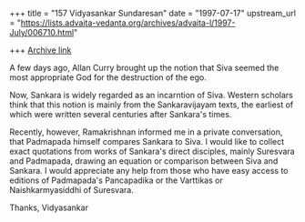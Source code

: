 +++
title = "157 Vidyasankar Sundaresan"
date = "1997-07-17"
upstream_url = "https://lists.advaita-vedanta.org/archives/advaita-l/1997-July/006710.html"

+++
[Archive link](https://lists.advaita-vedanta.org/archives/advaita-l/1997-July/006710.html)

A few days ago, Allan Curry brought up the notion that Siva seemed the
most appropriate God for the destruction of the ego.

Now, Sankara is widely regarded as an incarntion of Siva. Western scholars
think that this notion is mainly from the Sankaravijayam texts, the
earliest of which were written several centuries after Sankara's times.

Recently, however, Ramakrishnan informed me in a private conversation,
that Padmapada himself compares Sankara to Siva. I would like to collect
exact quotations from works of Sankara's direct disciples, mainly
Suresvara and Padmapada, drawing an equation or comparison between Siva
and Sankara. I would appreciate any help from those who have easy
access to editions of Padmapada's Pancapadika or the Varttikas or
Naishkarmyasiddhi of Suresvara.

Thanks,
Vidyasankar

